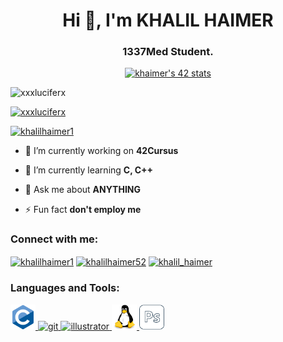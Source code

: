 <h1 align="center">Hi 👋, I'm KHALIL HAIMER</h1>
<h3 align="center">1337Med Student.</h3>

<div align="center">
  
  [![khaimer's 42 stats](https://badge.mediaplus.ma/binary/khaimer)](https://github.com/oakoudad/badge42)

</div>



<p align="left"> <img src="https://komarev.com/ghpvc/?username=xxxluciferx&label=Profile%20views&color=0e75b6&style=flat" alt="xxxluciferx" /> </p>

<p align="left"> <a href="https://github.com/ryo-ma/github-profile-trophy"><img src="https://github-profile-trophy.vercel.app/?username=xxxluciferx" alt="xxxluciferx" /></a> </p>

<p align="left"> <a href="https://twitter.com/khalilhaimer1" target="blank"><img src="https://img.shields.io/twitter/follow/khalilhaimer1?logo=twitter&style=for-the-badge" alt="khalilhaimer1" /></a> </p>

- 🔭 I’m currently working on **42Cursus**

- 🌱 I’m currently learning **C, C++**

- 💬 Ask me about **ANYTHING**

- ⚡ Fun fact **don't employ me**

<h3 align="left">Connect with me:</h3>
<p align="left">
<a href="https://twitter.com/khalilhaimer1" target="blank"><img align="center" src="https://raw.githubusercontent.com/rahuldkjain/github-profile-readme-generator/master/src/images/icons/Social/twitter.svg" alt="khalilhaimer1" height="30" width="40" /></a>
<a href="https://fb.com/khalilhaimer52" target="blank"><img align="center" src="https://raw.githubusercontent.com/rahuldkjain/github-profile-readme-generator/master/src/images/icons/Social/facebook.svg" alt="khalilhaimer52" height="30" width="40" /></a>
<a href="https://instagram.com/khalil_haimer" target="blank"><img align="center" src="https://raw.githubusercontent.com/rahuldkjain/github-profile-readme-generator/master/src/images/icons/Social/instagram.svg" alt="khalil_haimer" height="30" width="40" /></a>
</p>

<h3 align="left">Languages and Tools:</h3>
<p align="left"> <a href="https://www.cprogramming.com/" target="_blank" rel="noreferrer"> <img src="https://raw.githubusercontent.com/devicons/devicon/master/icons/c/c-original.svg" alt="c" width="40" height="40"/> </a> <a href="https://git-scm.com/" target="_blank" rel="noreferrer"> <img src="https://www.vectorlogo.zone/logos/git-scm/git-scm-icon.svg" alt="git" width="40" height="40"/> </a> <a href="https://www.adobe.com/in/products/illustrator.html" target="_blank" rel="noreferrer"> <img src="https://www.vectorlogo.zone/logos/adobe_illustrator/adobe_illustrator-icon.svg" alt="illustrator" width="40" height="40"/> </a> <a href="https://www.linux.org/" target="_blank" rel="noreferrer"> <img src="https://raw.githubusercontent.com/devicons/devicon/master/icons/linux/linux-original.svg" alt="linux" width="40" height="40"/> </a> <a href="https://www.photoshop.com/en" target="_blank" rel="noreferrer"> <img src="https://raw.githubusercontent.com/devicons/devicon/master/icons/photoshop/photoshop-line.svg" alt="photoshop" width="40" height="40"/> </a> </p>



